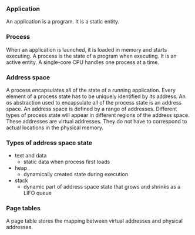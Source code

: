 ### Application
An application is a program. It is a static entity.

### Process
When an application is launched, it is loaded in memory and starts executing. A process is the state of a program when executing. It is an active entity. A single-core CPU handles one process at a time. 

### Address space
A process encapsulates all of the state of a running application. Every element of a process state has to be uniquely identified by its address. An os abstraction used to encapsulate all of the process state is an address space. An address space is defined by a range of addresses. Different types of process state will appear in different regions of the address space. These addresses are virtual addresses. They do not have to correspond to actual locations in the physical memory.

### Types of address space state
+ text and data
  * static data when process first loads
+ heap
  * dynamically created state during execution
+ stack
  * dynamic part of address space state that grows and shrinks as a LIFO queue
  
### Page tables
A page table stores the mapping between virtual addresses and physical addresses.
